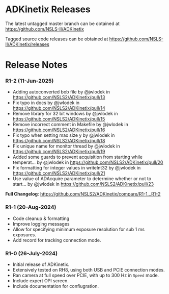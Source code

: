 # ADKinetix Releases

The latest untagged master branch can be obtained at https://github.com/NSLS-II/ADKinetix

Tagged source code releases can be obtained at https://github.com/NSLS-II/ADKinetix/releases

# Release Notes

### R1-2 (11-Jun-2025)

* Adding autoconverted bob file by @jwlodek in https://github.com/NSLS2/ADKinetix/pull/13
* Fix typo in docs by @jwlodek in https://github.com/NSLS2/ADKinetix/pull/14
* Remove library for 32 bit windows by @jwlodek in https://github.com/NSLS2/ADKinetix/pull/15
* Remove incorrect comment in Makefile by @jwlodek in https://github.com/NSLS2/ADKinetix/pull/16
* Fix typo when setting max size y by @jwlodek in https://github.com/NSLS2/ADKinetix/pull/18
* Fix unique name for monitor thread by @jwlodek in https://github.com/NSLS2/ADKinetix/pull/19
* Added some guards to prevent acquisition from starting while temperat… by @jwlodek in https://github.com/NSLS2/ADKinetix/pull/20
* Fix formatting for integer values in writeInt32 by @jwlodek in https://github.com/NSLS2/ADKinetix/pull/21
* Use value of ADAcquire parameter to determine whether or not to start… by @jwlodek in https://github.com/NSLS2/ADKinetix/pull/23

**Full Changelog**: https://github.com/NSLS2/ADKinetix/compare/R1-1...R1-2

### R1-1 (20-Aug-2024)

* Code cleanup & formatting
* Improve logging messages
* Allow for specifying minimum exposure resolution for sub 1 ms exposures.
* Add record for tracking connection mode.

### R1-0 (26-July-2024)

* Initial release of ADKinetix.
* Extensively tested on RH8, using both USB and PCIE connection modes.
* Ran camera at full speed over PCIE, with up to 300 Hz in `Speed` mode.
* Include expert OPI screen.
* Include documentation for confiugration.
